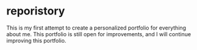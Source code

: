 # reporistory
This is my first attempt to create a personalized portfolio for everything about me.
  This portfolio is still open for improvements, and I will continue improving 
  this portfolio.

